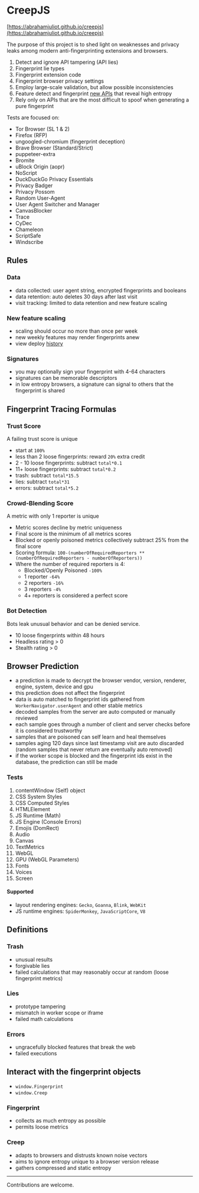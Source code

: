 # CreepJS

[https://abrahamjuliot.github.io/creepjs](https://abrahamjuliot.github.io/creepjs)

The purpose of this project is to shed light on weaknesses and privacy leaks among modern anti-fingerprinting extensions and browsers.

1. Detect and ignore API tampering (API lies)
2. Fingerprint lie types
3. Fingerprint extension code
4. Fingerprint browser privacy settings
5. Employ large-scale validation, but allow possible inconsistencies
6. Feature detect and fingerprint [new APIs](https://www.javascripture.com/) that reveal high entropy
7. Rely only on APIs that are the most difficult to spoof when generating a pure fingerprint

Tests are focused on:
- Tor Browser (SL 1 & 2)
- Firefox (RFP)
- ungoogled-chromium (fingerprint deception)
- Brave Browser (Standard/Strict)
- puppeteer-extra
- Bromite
- uBlock Origin (aopr)
- NoScript
- DuckDuckGo Privacy Essentials
- Privacy Badger
- Privacy Possom
- Random User-Agent
- User Agent Switcher and Manager
- CanvasBlocker
- Trace
- CyDec
- Chameleon
- ScriptSafe
- Windscribe

## Rules
### Data
- data collected: user agent string, encrypted fingerprints and booleans
- data retention: auto deletes 30 days after last visit
- visit tracking: limited to data retention and new feature scaling

### New feature scaling
- scaling should occur no more than once per week
- new weekly features may render fingerprints anew
- view deploy [history](https://github.com/abrahamjuliot/creepjs/commits/master/docs/creep.js)

### Signatures
- you may optionally sign your fingerprint with 4-64 characters
- signatures can be memorable descriptors 
- in low entropy browsers, a signature can signal to others that the fingerprint is shared

## Fingerprint Tracing Formulas

### Trust Score
A failing trust score is unique

- start at `100%`
- less than 2 loose fingerprints: reward `20%` extra credit
- 2 - 10 loose fingerprints: subtract `total*0.1`
- 11+ loose fingerprints: subtract `total*0.2`
- trash: subtract `total*15.5`
- lies: subtract `total*31`
- errors: subtract `total*5.2`

### Crowd-Blending Score
A metric with only 1 reporter is unique

- Metric scores decline by metric uniqueness
- Final score is the minimum of all metrics scores
- Blocked or openly poisoned metrics collectively subtract 25% from the final score
- Scoring formula: `100-(numberOfRequiredReporters ** (numberOfRequiredReporters - numberOfReporters))`
 - Where the number of required reporters is 4:
	* Blocked/Openly Poisoned `-100%`
	* 1 reporter `-64%`
	* 2 reporters `-16%`
	* 3 reporters `-4%`
	* 4+ reporters is considered a perfect score

### Bot Detection
Bots leak unusual behavior and can be denied service.
- 10 loose fingerprints within 48 hours
- Headless rating > 0
- Stealth rating > 0

## Browser Prediction
- a prediction is made to decrypt the browser vendor, version, renderer, engine, system, device and gpu
- this prediction does not affect the fingerprint
- data is auto matched to fingerprint ids gathered from `WorkerNavigator.userAgent` and other stable metrics
- decoded samples from the server are auto computed or manually reviewed
- each sample goes through a number of client and server checks before it is considered trustworthy
- samples that are poisoned can self learn and heal themselves
- samples aging 120 days since last timestamp visit are auto discarded (random samples that never return are eventually auto removed)
- if the worker scope is blocked and the fingerprint ids exist in the database, the prediction can still be made

### Tests
1. contentWindow (Self) object
2. CSS System Styles
3. CSS Computed Styles
4. HTMLElement
5. JS Runtime (Math)
6. JS Engine (Console Errors)
7. Emojis (DomRect)
8. Audio
9. Canvas
10. TextMetrics
11. WebGL
12. GPU (WebGL Parameters)
13. Fonts
14. Voices
15. Screen

#### Supported
- layout rendering engines: `Gecko`, `Goanna`, `Blink`, `WebKit`
- JS runtime engines: `SpiderMonkey`, `JavaScriptCore`, `V8`

## Definitions
### Trash
- unusual results
- forgivable lies
- failed calculations that may reasonably occur at random (loose fingerprint metrics)

### Lies
- prototype tampering
- mismatch in worker scope or iframe
- failed math calculations

### Errors 
- ungracefully blocked features that break the web
- failed executions

## Interact with the fingerprint objects
- `window.Fingerprint`
- `window.Creep`

### Fingerprint
- collects as much entropy as possible
- permits loose metrics

### Creep
- adapts to browsers and distrusts known noise vectors
- aims to ignore entropy unique to a browser version release
- gathers compressed and static entropy

---
Contributions are welcome.